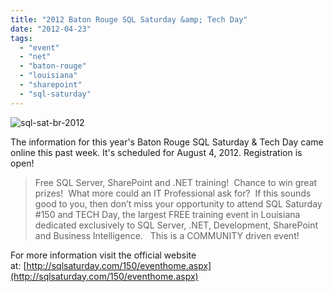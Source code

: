 ```yaml
---
title: "2012 Baton Rouge SQL Saturday &amp; Tech Day"
date: "2012-04-23"
tags: 
  - "event"
  - "net"
  - "baton-rouge"
  - "louisiana"
  - "sharepoint"
  - "sql-saturday"
---
```


![](images/sql-sat-br-2012.png "sql-sat-br-2012")

The information for this year's Baton Rouge SQL Saturday & Tech Day came online this past week. It's scheduled for August 4, 2012. Registration is open!

> Free SQL Server, SharePoint and .NET training!  Chance to win great prizes!  What more could an IT Professional ask for?  If this sounds good to you, then don’t miss your opportunity to attend SQL Saturday #150 and TECH Day, the largest FREE training event in Louisiana dedicated exclusively to SQL Server, .NET, Development, SharePoint and Business Intelligence.   This is a COMMUNITY driven event!

For more information visit the official website at: [http://sqlsaturday.com/150/eventhome.aspx](http://sqlsaturday.com/150/eventhome.aspx)
